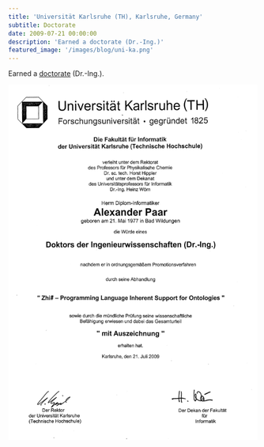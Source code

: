 ```yaml
---
title: 'Universität Karlsruhe (TH), Karlsruhe, Germany'
subtitle: Doctorate
date: 2009-07-21 00:00:00
description: 'Earned a doctorate (Dr.-Ing.)'
featured_image: '/images/blog/uni-ka.png'
---
```


Earned a [doctorate](http://en.wikipedia.org/wiki/Doctorate) (Dr.-Ing.).

<div class="gallery" data-columns="1">
	<img src="/images/blog/doctorate.jpg">
</div>
